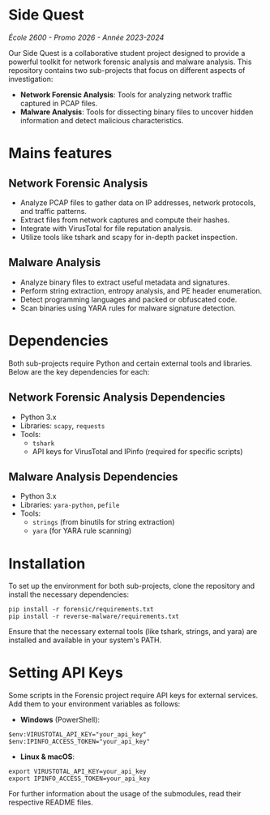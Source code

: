 # Side Quest
_École 2600 - Promo 2026 - Année 2023-2024_

Our Side Quest is a collaborative student project designed to provide a powerful toolkit for network forensic analysis and malware analysis. This repository contains two sub-projects that focus on different aspects of investigation:
- **Network Forensic Analysis**: Tools for analyzing network traffic captured in PCAP files.
- **Malware Analysis**: Tools for dissecting binary files to uncover hidden information and detect malicious characteristics.

# Mains features
## Network Forensic Analysis
- Analyze PCAP files to gather data on IP addresses, network protocols, and traffic patterns.
- Extract files from network captures and compute their hashes.
- Integrate with VirusTotal for file reputation analysis.
- Utilize tools like tshark and scapy for in-depth packet inspection.
## Malware Analysis
- Analyze binary files to extract useful metadata and signatures.
- Perform string extraction, entropy analysis, and PE header enumeration.
- Detect programming languages and packed or obfuscated code.
- Scan binaries using YARA rules for malware signature detection.

# Dependencies
Both sub-projects require Python and certain external tools and libraries. Below are the key dependencies for each:

## Network Forensic Analysis Dependencies
- Python 3.x
- Libraries: `scapy`, `requests`
- Tools:
  - `tshark` 
  - API keys for VirusTotal and IPinfo (required for specific scripts)

## Malware Analysis Dependencies
- Python 3.x
- Libraries: `yara-python`, `pefile`
- Tools:
  - `strings` (from binutils for string extraction)
  - `yara` (for YARA rule scanning)

# Installation
To set up the environment for both sub-projects, clone the repository and install the necessary dependencies:

```
pip install -r forensic/requirements.txt
pip install -r reverse-malware/requirements.txt
```
Ensure that the necessary external tools (like tshark, strings, and yara) are installed and available in your system's PATH.

# Setting API Keys
Some scripts in the Forensic project require API keys for external services. Add them to your environment variables as follows:

- **Windows** (PowerShell):
```
$env:VIRUSTOTAL_API_KEY="your_api_key"
$env:IPINFO_ACCESS_TOKEN="your_api_key"
```
- **Linux & macOS**:
```
export VIRUSTOTAL_API_KEY=your_api_key
export IPINFO_ACCESS_TOKEN=your_api_key
```

For further information about the usage of the submodules, read their respective README files.
